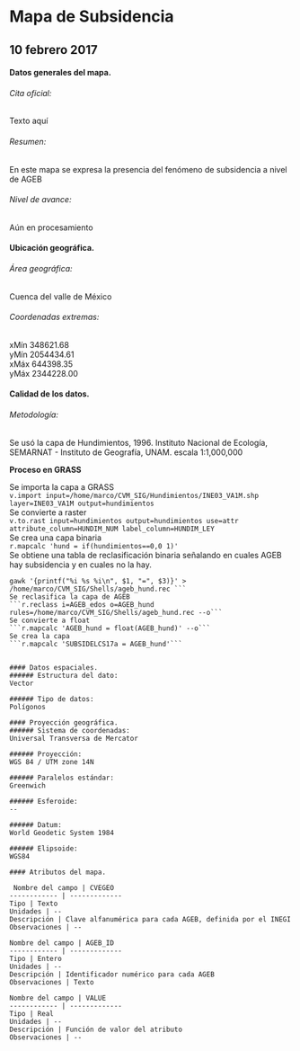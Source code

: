 
# Mapa de Subsidencia
## 10 febrero 2017


#### Datos generales del mapa.
###### Cita oficial:
Texto aquí

###### Resumen:
En este mapa se expresa la presencia del fenómeno de subsidencia a nivel de AGEB

######  Nivel de avance:
Aún en procesamiento

#### Ubicación geográfica.
###### Área geográfica:
Cuenca del valle de México


###### Coordenadas extremas:

xMín 348621.68    
yMín 2054434.61    
xMáx 644398.35    
yMáx 2344228.00    

#### Calidad de los datos.
###### Metodología:

Se usó la capa de Hundimientos, 1996. Instituto Nacional de Ecología, SEMARNAT - Instituto de Geografía, UNAM. escala 1:1,000,000

**Proceso en GRASS**    

Se importa la capa a GRASS   
```v.import input=/home/marco/CVM_SIG/Hundimientos/INE03_VA1M.shp layer=INE03_VA1M output=hundimientos```   
Se convierte a raster   
```v.to.rast input=hundimientos output=hundimientos use=attr attribute_column=HUNDIM_NUM label_column=HUNDIM_LEY```  
Se crea una capa binaria   
```r.mapcalc 'hund = if(hundimientos==0,0 1)'```   
Se obtiene una tabla de reclasificación binaria señalando en cuales AGEB hay subsidencia y en cuales no la hay.   
```r.stats -lan AGEB_edos,hund |
gawk '{printf("%i %s %i\n", $1, "=", $3)}' > /home/marco/CVM_SIG/Shells/ageb_hund.rec ```  
Se reclasifica la capa de AGEB   
```r.reclass i=AGEB_edos o=AGEB_hund rules=/home/marco/CVM_SIG/Shells/ageb_hund.rec --o```   
Se convierte a float   
```r.mapcalc 'AGEB_hund = float(AGEB_hund)' --o```   
Se crea la capa   
```r.mapcalc 'SUBSIDELCS17a = AGEB_hund'```


#### Datos espaciales.
###### Estructura del dato:
Vector

###### Tipo de datos:
Polígonos

#### Proyección geográfica.
###### Sistema de coordenadas:
Universal Transversa de Mercator

###### Proyección:
WGS 84 / UTM zone 14N

###### Paralelos estándar:
Greenwich

###### Esferoide:
--

###### Datum:
World Geodetic System 1984

###### Elipsoide:
WGS84

#### Atributos del mapa.

 Nombre del campo | CVEGEO
------------ | -------------
Tipo | Texto
Unidades | --
Descripción | Clave alfanumérica para cada AGEB, definida por el INEGI
Observaciones | --

Nombre del campo | AGEB_ID
------------ | -------------
Tipo | Entero
Unidades | --
Descripción | Identificador numérico para cada AGEB
Observaciones | Texto

Nombre del campo | VALUE
------------ | -------------
Tipo | Real
Unidades | --
Descripción | Función de valor del atributo
Observaciones | --
